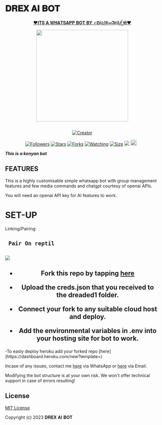 # 𝐃𝐑𝐄𝐗 𝐀𝐈 𝐁𝐎𝐓

<p align="center"> 
<u>♥️𝐈𝐓𝐒 𝐀 𝐖𝐇𝐀𝐓𝐒𝐀𝐏𝐏 𝐁𝐎𝐓 𝐁𝐘 ⸙𝕯⃟ậꞞ͓̽𝕶̑̈⤘𝕴⃝n҈₮̻𝓔͜͡ ₦̑̈𝘁♥️</u>
</p>
<p align="center">
<img src="https://telegra.ph/file/685c7c8c2ba4e6019e3b4.jpg" width="300" height="300"/>
</p>
<p align="center">
  <a href="#"><img src="http://readme-typing-svg.herokuapp.com?color=d1fa02&center=true&vCenter=true&multiline=false&lines=𝐃𝐑𝐄𝐗-AI+WHATSAPP+BOT" alt="">
</p>
<p align="center">
<a href="#"><img title="Creator" src="https://img.shields.io/badge/Creator-⸙𝕯⃟ậꞞ͓̽𝕶̑̈⤘𝕴⃝n҈₮̻𝓔͜͡ ₦̑̈𝘁-red.svg?style=for-the-badge&logo=github"></a>
</p>
<p align="center">
<a href="https://github.com/owlai01?tab=followers"><img title="Followers" src="https://img.shields.io/github/followers/AlipBot?color=green&style=flat-square"></a>
<a href="https://github.com/owlai01/Owl-Ai/stargazers/"><img title="Stars" src="https://img.shields.io/github/stars/owlai01/Owl-Ai?color=white&style=flat-square"></a>
<a href="https://github.com/owlai01/Owl-Ai/network/members"><img title="Forks" src="https://img.shields.io/github/fork/owlai01/Owl-Ai?color=yellow&style=flat-square"></a>
<a href="https://github.com/owlai01/Owl-Ai/watchers"><img title="Watching" src="https://img.shields.io/github/watchers/owlai01/Owl-Ai?label=Watchers&color=red&style=flat-square"></a>
<a href="https://github.com/owlai01/Owl-Ai/"><img title="Size" src="https://img.shields.io/github/repo-size/AlipBot/Api-Alpis?style=flat-square&color=darkred"></a>
<a href="https://hits.seeyoufarm.com"><img src="https://hits.seeyoufarm.com/api/count/incr/badge.svg?url=https://github.com/owlai01/Owl-Ai/%2Fhit-counter&count_bg=%2379C83D&title_bg=%23555555&icon=probot.svg&icon_color=%2304FF00&title=hits&edge_flat=false"/></a>
<a href="https://github.com/owlai01/Owl-Ai/graphs/commit-activity"><img height="20" src="https://img.shields.io/badge/Maintained-No-red.svg"></a>&nbsp;&nbsp;
</p>


***This is a kenyan bot***

## FEATURES
This is a highly customisable simple whatsapp bot with group management features and few media commands and chatgpt courtesy of openai APIs.

You will need an openai API key for AI features to work.

# SET-UP

Linking/Pairing:


## ` Pair On reptil`
<h2 align="left">  <a href="https://replit.com/@botdreaded/Pairing-Dreaded"><img src="https://repl.it/badge/github/quiec/whatsasena" />
</a>
</h2>


    
<h2 align="center">   

- Fork this repo by tapping  [here](https://github.com/owlai01/Owl-Ai/fork)


- Upload the creds.json that you received to the dreaded1 folder.

- Connect your fork to any suitable cloud host and deploy.

- Add the environmental variables in .env into your hosting site for bot to work.
</h2>
 -To easly deploy heroku add your forked repo [here](https://dashboard.heroku.com/new?template=)



Incase of any issues, contact me  [here](https://wa.me/+254101793978) via WhatsApp or [here](darkintent120@gmail.com) via Email.

Modifying the bot structure is at your own risk. We won't offer technical support in case of errors resulting!


## License

[MIT License](https://github.com/owlai01/Owl-Ai/blob/main/LICENSE)

Copyright (c) 2023 𝐃𝐑𝐄𝐗 𝐀𝐈 𝐁𝐎𝐓

